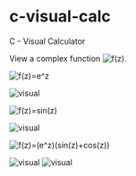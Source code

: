 # c-visual-calc
C - Visual Calculator

View a complex function ![f(z)](https://latex.codecogs.com/svg.latex?\Large&space;f(z)).

![f(z)=e^z](https://latex.codecogs.com/svg.latex?\Large&space;f(z)=e^z)

![visual](https://i.imgur.com/KFGV10P.png)

![f(z)=sin(z)](https://latex.codecogs.com/svg.latex?\Large&space;f(z)=\sin{z})

![visual](https://i.imgur.com/AcyFSvD.png)

![f(z)=(e^z)(sin(z)+cos(z))](https://latex.codecogs.com/svg.latex?\Large&space;f(z)=e^z(\sin{z}+\cos{z}))

![visual](https://i.imgur.com/q15RJoN.png) ![visual](https://i.imgur.com/cCBUc5f.png)

